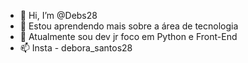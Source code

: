 - 👋 Hi, I’m @Debs28
- 👀 Estou aprendendo mais sobre  a  área de tecnologia
- 🌱 Atualmente  sou dev jr foco em Python e Front-End
- 📫 Insta - debora_santos28
 
<!---
Debs28/Debs28 is a ✨ special ✨ repository because its `README.md` (this file) appears on your GitHub profile.
You can click the Preview link to take a look at your changes.
--->
